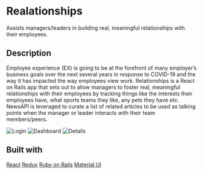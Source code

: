 # Realationships

Assists managers/leaders in building real, meaningful relationships with their employees.

## Description

Employee experience (EX) is going to be at the forefront of many employer’s business goals over the next several years in response to COVID-19 and the way it has impacted the way employees view work.  Relationships is a React on Rails app that sets out to allow managers to foster real, meaningful relationships with their employees by tracking things like the interests their employees have, what sports teams they like, any pets they have etc. NewsAPI is leveraged to curate a list of related articles to be used as talking points when the manager or leader interacts with their team members/peers.

![Login]('images/login_component.png)
![Dashboard]('images/dashboard_component.png)
![Details]('images/details_component.png')

## Built with

[React](https://reactjs.org/)
[Redux](https://react-redux.js.org/)
[Ruby on Rails](https://rubyonrails.org/)
[Material UI](https://material-ui.com/)
